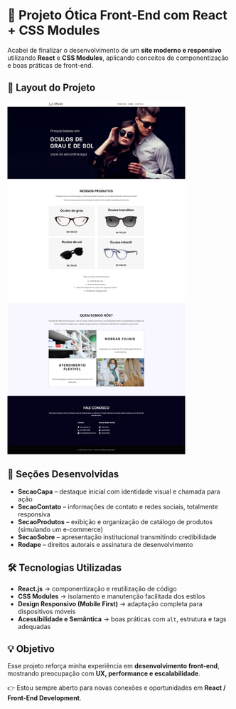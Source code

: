 # 🚀 Projeto Ótica Front-End com React + CSS Modules

Acabei de finalizar o desenvolvimento de um **site moderno e responsivo** utilizando **React** e **CSS Modules**, aplicando conceitos de componentização e boas práticas de front-end.

## 📸 Layout do Projeto

<img src="/public/layout-final.jpeg" alt="Layout do Projeto" width="400" heigth="400"/>

## 🔹 Seções Desenvolvidas

- **SecaoCapa** – destaque inicial com identidade visual e chamada para ação
- **SecaoContato** – informações de contato e redes sociais, totalmente responsiva
- **SecaoProdutos** – exibição e organização de catálogo de produtos (simulando um e-commerce)
- **SecaoSobre** – apresentação institucional transmitindo credibilidade
- **Rodape** – direitos autorais e assinatura de desenvolvimento

## 🛠️ Tecnologias Utilizadas

- **React.js** → componentização e reutilização de código
- **CSS Modules** → isolamento e manutenção facilitada dos estilos
- **Design Responsivo (Mobile First)** → adaptação completa para dispositivos móveis
- **Acessibilidade e Semântica** → boas práticas com `alt`, estrutura e tags adequadas

## 💡 Objetivo

Esse projeto reforça minha experiência em **desenvolvimento front-end**, mostrando preocupação com **UX, performance e escalabilidade**.

👉 Estou sempre aberto para novas conexões e oportunidades em **React / Front-End Development**.
